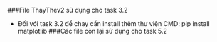 ###File ThayThev2 sử dụng cho task 3.2
- Đối với task 3.2 để chạy cần install thêm thư viện
CMD: pip install matplotlib
###Các file còn lại sử dụng cho task 5.2
